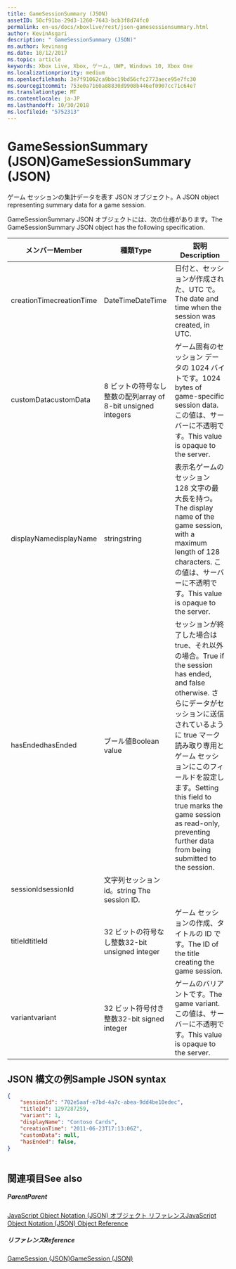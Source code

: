 ```yaml
---
title: GameSessionSummary (JSON)
assetID: 50cf91ba-29d3-1260-7643-bcb3f8d74fc0
permalink: en-us/docs/xboxlive/rest/json-gamesessionsummary.html
author: KevinAsgari
description: " GameSessionSummary (JSON)"
ms.author: kevinasg
ms.date: 10/12/2017
ms.topic: article
keywords: Xbox Live, Xbox, ゲーム, UWP, Windows 10, Xbox One
ms.localizationpriority: medium
ms.openlocfilehash: 3e7f91062ca9bbc19bd56cfc2773aece95e7fc30
ms.sourcegitcommit: 753e0a7160a88830d9908b446ef0907cc71c64e7
ms.translationtype: MT
ms.contentlocale: ja-JP
ms.lasthandoff: 10/30/2018
ms.locfileid: "5752313"
---
```

# <a name="gamesessionsummary-json"></a><span data-ttu-id="6caa0-104">GameSessionSummary (JSON)</span><span class="sxs-lookup"><span data-stu-id="6caa0-104">GameSessionSummary (JSON)</span></span>
<span data-ttu-id="6caa0-105">ゲーム セッションの集計データを表す JSON オブジェクト。</span><span class="sxs-lookup"><span data-stu-id="6caa0-105">A JSON object representing summary data for a game session.</span></span> 
<a id="ID4EN"></a>

  
 
<span data-ttu-id="6caa0-106">GameSessionSummary JSON オブジェクトには、次の仕様があります。</span><span class="sxs-lookup"><span data-stu-id="6caa0-106">The GameSessionSummary JSON object has the following specification.</span></span>
 
| <span data-ttu-id="6caa0-107">メンバー</span><span class="sxs-lookup"><span data-stu-id="6caa0-107">Member</span></span>| <span data-ttu-id="6caa0-108">種類</span><span class="sxs-lookup"><span data-stu-id="6caa0-108">Type</span></span>| <span data-ttu-id="6caa0-109">説明</span><span class="sxs-lookup"><span data-stu-id="6caa0-109">Description</span></span>| 
| --- | --- | --- | 
| <span data-ttu-id="6caa0-110">creationTime</span><span class="sxs-lookup"><span data-stu-id="6caa0-110">creationTime</span></span>| <span data-ttu-id="6caa0-111">DateTime</span><span class="sxs-lookup"><span data-stu-id="6caa0-111">DateTime</span></span>| <span data-ttu-id="6caa0-112">日付と、セッションが作成された、UTC で。</span><span class="sxs-lookup"><span data-stu-id="6caa0-112">The date and time when the session was created, in UTC.</span></span> | 
| <span data-ttu-id="6caa0-113">customData</span><span class="sxs-lookup"><span data-stu-id="6caa0-113">customData</span></span>| <span data-ttu-id="6caa0-114">8 ビットの符号なし整数の配列</span><span class="sxs-lookup"><span data-stu-id="6caa0-114">array of 8-bit unsigned integers</span></span>| <span data-ttu-id="6caa0-115">ゲーム固有のセッション データの 1024 バイトです。</span><span class="sxs-lookup"><span data-stu-id="6caa0-115">1024 bytes of game-specific session data.</span></span> <span data-ttu-id="6caa0-116">この値は、サーバーに不透明です。</span><span class="sxs-lookup"><span data-stu-id="6caa0-116">This value is opaque to the server.</span></span> | 
| <span data-ttu-id="6caa0-117">displayName</span><span class="sxs-lookup"><span data-stu-id="6caa0-117">displayName</span></span>| <span data-ttu-id="6caa0-118">string</span><span class="sxs-lookup"><span data-stu-id="6caa0-118">string</span></span>| <span data-ttu-id="6caa0-119">表示名ゲームのセッション 128 文字の最大長を持つ。</span><span class="sxs-lookup"><span data-stu-id="6caa0-119">The display name of the game session, with a maximum length of 128 characters.</span></span> <span data-ttu-id="6caa0-120">この値は、サーバーに不透明です。</span><span class="sxs-lookup"><span data-stu-id="6caa0-120">This value is opaque to the server.</span></span> | 
| <span data-ttu-id="6caa0-121">hasEnded</span><span class="sxs-lookup"><span data-stu-id="6caa0-121">hasEnded</span></span>| <span data-ttu-id="6caa0-122">ブール値</span><span class="sxs-lookup"><span data-stu-id="6caa0-122">Boolean value</span></span>| <span data-ttu-id="6caa0-123">セッションが終了した場合は true、それ以外の場合。</span><span class="sxs-lookup"><span data-stu-id="6caa0-123">True if the session has ended, and false otherwise.</span></span> <span data-ttu-id="6caa0-124">さらにデータがセッションに送信されているように true マーク読み取り専用とゲーム セッションにこのフィールドを設定します。</span><span class="sxs-lookup"><span data-stu-id="6caa0-124">Setting this field to true marks the game session as read-only, preventing further data from being submitted to the session.</span></span> | 
| <span data-ttu-id="6caa0-125">sessionId</span><span class="sxs-lookup"><span data-stu-id="6caa0-125">sessionId</span></span>| <span data-ttu-id="6caa0-126">文字列セッション id。</span><span class="sxs-lookup"><span data-stu-id="6caa0-126">string The session ID.</span></span> | 
| <span data-ttu-id="6caa0-127">titleId</span><span class="sxs-lookup"><span data-stu-id="6caa0-127">titleId</span></span>| <span data-ttu-id="6caa0-128">32 ビットの符号なし整数</span><span class="sxs-lookup"><span data-stu-id="6caa0-128">32-bit unsigned integer</span></span>| <span data-ttu-id="6caa0-129">ゲーム セッションの作成、タイトルの ID です。</span><span class="sxs-lookup"><span data-stu-id="6caa0-129">The ID of the title creating the game session.</span></span>| 
| <span data-ttu-id="6caa0-130">variant</span><span class="sxs-lookup"><span data-stu-id="6caa0-130">variant</span></span>| <span data-ttu-id="6caa0-131">32 ビット符号付き整数</span><span class="sxs-lookup"><span data-stu-id="6caa0-131">32-bit signed integer</span></span>| <span data-ttu-id="6caa0-132">ゲームのバリアントです。</span><span class="sxs-lookup"><span data-stu-id="6caa0-132">The game variant.</span></span> <span data-ttu-id="6caa0-133">この値は、サーバーに不透明です。</span><span class="sxs-lookup"><span data-stu-id="6caa0-133">This value is opaque to the server.</span></span>| 
  
<a id="ID4EID"></a>

 
## <a name="sample-json-syntax"></a><span data-ttu-id="6caa0-134">JSON 構文の例</span><span class="sxs-lookup"><span data-stu-id="6caa0-134">Sample JSON syntax</span></span>
 

```json
{
    "sessionId": "702e5aaf-e7bd-4a7c-abea-9dd4be10edec",
    "titleId": 1297287259,
    "variant": 1,
    "displayName": "Contoso Cards",
    "creationTime": "2011-06-23T17:13:06Z",
    "customData": null,
    "hasEnded": false,
}
    
```

  
<a id="ID4ERD"></a>

 
## <a name="see-also"></a><span data-ttu-id="6caa0-135">関連項目</span><span class="sxs-lookup"><span data-stu-id="6caa0-135">See also</span></span>
 
<a id="ID4ETD"></a>

 
##### <a name="parent"></a><span data-ttu-id="6caa0-136">Parent</span><span class="sxs-lookup"><span data-stu-id="6caa0-136">Parent</span></span> 

[<span data-ttu-id="6caa0-137">JavaScript Object Notation (JSON) オブジェクト リファレンス</span><span class="sxs-lookup"><span data-stu-id="6caa0-137">JavaScript Object Notation (JSON) Object Reference</span></span>](atoc-xboxlivews-reference-json.md)

  
<a id="ID4E4D"></a>

 
##### <a name="reference"></a><span data-ttu-id="6caa0-138">リファレンス</span><span class="sxs-lookup"><span data-stu-id="6caa0-138">Reference</span></span> 

[<span data-ttu-id="6caa0-139">GameSession (JSON)</span><span class="sxs-lookup"><span data-stu-id="6caa0-139">GameSession (JSON)</span></span>](json-gamesession.md)

   